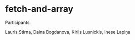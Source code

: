 # fetch-and-array

Participants:

Lauris Stirna, 
Daina Bogdanova, 
Kirils Lusnickis, 
Inese Lapiņa
